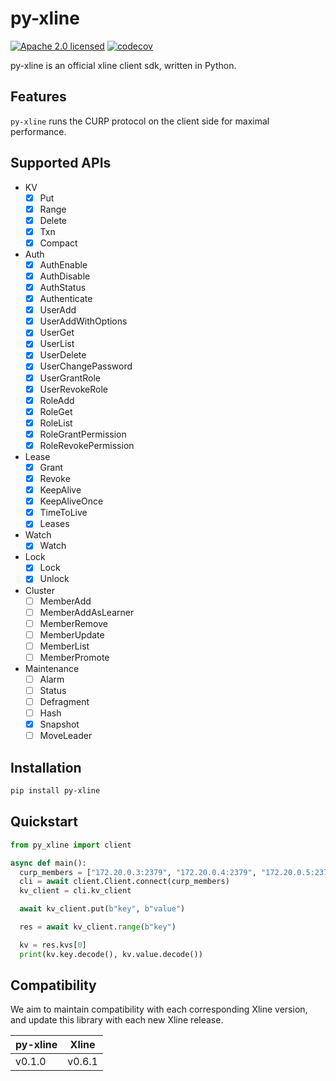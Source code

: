 # py-xline

[![Apache 2.0 licensed][apache-badge]][apache-url]
[![codecov][cov-badge]][cov-url]

[apache-badge]: https://img.shields.io/badge/license-Apache--2.0-brightgreen
[apache-url]: https://github.com/datenlord/Xline/blob/master/LICENSE
[cov-badge]: https://codecov.io/gh/xline-kv/xline/branch/master/graph/badge.svg
[cov-url]: https://codecov.io/gh/xline-kv/go-xline

py-xline is an official xline client sdk, written in Python.

## Features

`py-xline` runs the CURP protocol on the client side for maximal performance.

## Supported APIs

- KV
  - [x] Put
  - [x] Range
  - [x] Delete
  - [x] Txn
  - [x] Compact
- Auth
  - [x] AuthEnable
  - [x] AuthDisable
  - [x] AuthStatus
  - [x] Authenticate
  - [x] UserAdd
  - [x] UserAddWithOptions
  - [x] UserGet
  - [x] UserList
  - [x] UserDelete
  - [x] UserChangePassword
  - [x] UserGrantRole
  - [x] UserRevokeRole
  - [x] RoleAdd
  - [x] RoleGet
  - [x] RoleList
  - [x] RoleGrantPermission
  - [x] RoleRevokePermission
- Lease
  - [x] Grant
  - [x] Revoke
  - [x] KeepAlive
  - [x] KeepAliveOnce
  - [x] TimeToLive
  - [x] Leases
- Watch
  - [x] Watch
- Lock
  - [x] Lock
  - [x] Unlock
- Cluster
  - [ ] MemberAdd
  - [ ] MemberAddAsLearner
  - [ ] MemberRemove
  - [ ] MemberUpdate
  - [ ] MemberList
  - [ ] MemberPromote
- Maintenance
  - [ ] Alarm
  - [ ] Status
  - [ ] Defragment
  - [ ] Hash
  - [x] Snapshot
  - [ ] MoveLeader

## Installation

``` bash
pip install py-xline
```

## Quickstart

``` python
from py_xline import client

async def main():
  curp_members = ["172.20.0.3:2379", "172.20.0.4:2379", "172.20.0.5:2379"]
  cli = await client.Client.connect(curp_members)
  kv_client = cli.kv_client

  await kv_client.put(b"key", b"value")

  res = await kv_client.range(b"key")

  kv = res.kvs[0]
  print(kv.key.decode(), kv.value.decode())
```

## Compatibility

We aim to maintain compatibility with each corresponding Xline version, and update this library with each new Xline release.

| py-xline | Xline |
| --- | --- |
| v0.1.0 | v0.6.1 |
